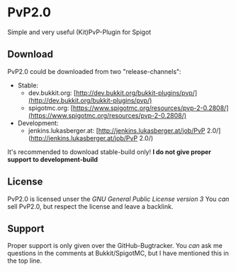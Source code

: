 # PvP2.0
Simple and very useful (Kit)PvP-Plugin for Spigot


## Download
PvP2.0 could be downloaded from two "release-channels":

* Stable:
  * dev.bukkit.org: [http://dev.bukkit.org/bukkit-plugins/pvp/](http://dev.bukkit.org/bukkit-plugins/pvp/)
  * spigotmc.org: [https://www.spigotmc.org/resources/pvp-2-0.2808/](https://www.spigotmc.org/resources/pvp-2-0.2808/)
* Development:
  * jenkins.lukasberger.at: [http://jenkins.lukasberger.at/job/PvP 2.0/](http://jenkins.lukasberger.at/job/PvP 2.0/)

It's recommended to download stable-build only!
**I do not give	proper support to development-build**


## License
PvP2.0 is licensed unser the _GNU General Public License version 3_
You _can_ sell PvP2.0, but respect the license and leave a backlink.


## Support
Proper support is only given over the GitHub-Bugtracker.
You _can_ ask me questions in the comments at Bukkit/SpigotMC, but I have mentioned this in the top line.